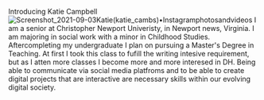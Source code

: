 Introducing Katie Campbell
![Screenshot_2021-09-03Katie(katie_cambs)•Instagramphotosandvideos](https://user-images.githubusercontent.com/89557769/132072612-cf32133e-d455-4a6b-9bd1-66b5abf7f8f7.png)
I am a senior at Christopher Newport Univeristy, in Newport news, Virginia. I am majoring in social work with a minor in Childhood Studies. Aftercompleting my undergraduate I plan on pursuing a Master's Degree in Teaching.
At first I took this class to fufill the writing intesive requirement, but as I atten more classes I become more and more interesed in DH. Being able to communicate via social media platfroms and to be able to create digital projects that are interactive are necessary skills within our evolving digital society.

